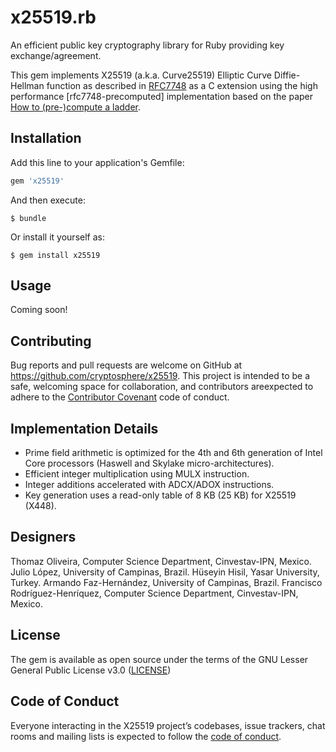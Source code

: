 # x25519.rb

An efficient public key cryptography library for Ruby providing key
exchange/agreement.

This gem implements X25519 (a.k.a. Curve25519) Elliptic Curve Diffie-Hellman
function as described in [RFC7748] as a C extension using the
high performance [rfc7748-precomputed] implementation based on the paper
[How to (pre-)compute a ladder].

[RFC7748]: https://tools.ietf.org/html/rfc7748
[How to (pre-)compute a ladder]: https://eprint.iacr.org/2017/264
[rfc7748_precomputed]: https://github.com/armfazh/rfc7748_precomputed

## Installation

Add this line to your application's Gemfile:

```ruby
gem 'x25519'
```

And then execute:

    $ bundle

Or install it yourself as:

    $ gem install x25519

## Usage

Coming soon!

## Contributing

Bug reports and pull requests are welcome on GitHub at https://github.com/cryptosphere/x25519.
This project is intended to be a safe, welcoming space for collaboration,
and contributors areexpected to adhere to the [Contributor Covenant](http://contributor-covenant.org)
code of conduct.

## Implementation Details

* Prime field arithmetic is optimized for the 4th and 6th generation of Intel Core processors (Haswell and Skylake micro-architectures).
* Efficient integer multiplication using MULX instruction.
* Integer additions accelerated with ADCX/ADOX instructions.
* Key generation uses a read-only table of 8 KB (25 KB) for X25519 (X448).

## Designers

Thomaz Oliveira, Computer Science Department, Cinvestav-IPN, Mexico.
Julio López, University of Campinas, Brazil.
Hüseyin Hisil, Yasar University, Turkey.
Armando Faz-Hernández, University of Campinas, Brazil.
Francisco Rodríguez-Henríquez, Computer Science Department, Cinvestav-IPN, Mexico.

## License

The gem is available as open source under the terms of the
GNU Lesser General Public License v3.0 ([LICENSE](https://www.gnu.org/licenses/lgpl-3.0.txt))

## Code of Conduct

Everyone interacting in the X25519 project’s codebases, issue trackers, chat
rooms and mailing lists is expected to follow the [code of conduct].

[code of conduct]: https://github.com/cryptosphere/x25519/blob/master/CODE_OF_CONDUCT.md
